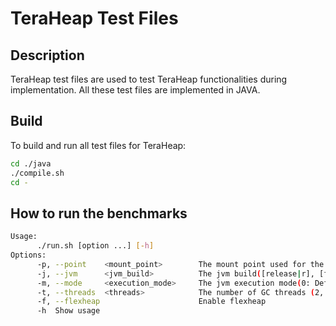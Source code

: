 # TeraHeap Test Files

## Description
TeraHeap test files are used to test TeraHeap functionalities during
implementation. All these test files are implemented in JAVA. 

## Build
To build and run all test files for TeraHeap:

```sh
cd ./java
./compile.sh
cd -
```
## How to run the benchmarks

```sh
Usage:
      ./run.sh [option ...] [-h]
Options:
      -p, --point    <mount_point>        The mount point used for the H2 file(eg. /mnt/fmap/)
      -j, --jvm      <jvm_build>          The jvm build([release|r], [fastdebug|f], Default: release)
      -m, --mode     <execution_mode>     The jvm execution mode(0: Default, 1: Interpreter, 2: C1, 3: C2, 4: gdb, 5: ShowMessageBoxOnError)
      -t, --threads  <threads>            The number of GC threads (2, 4, 8, 16, 32)
      -f, --flexheap                      Enable flexheap
      -h  Show usage
```
